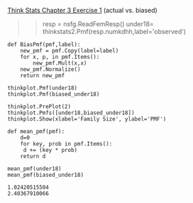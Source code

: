 [Think Stats Chapter 3 Exercise 1](http://greenteapress.com/thinkstats2/html/thinkstats2004.html#toc31) (actual vs. biased)

>> resp = nsfg.ReadFemResp()
    under18= thinkstats2.Pmf(resp.numkdhh,label='observed')

    def BiasPmf(pmf,label):
        new_pmf = pmf.Copy(label=label)  
        for x, p, in pmf.Items():  
            new_pmf.Mult(x,x)  
        new_pmf.Normalize()  
        return new_pmf  

    thinkplot.Pmf(under18)  
    thinkplot.Pmf(biased_under18)  

    thinkplot.PrePlot(2)  
    thinkplot.Pmfs([under18,biased_under18])  
    thinkplot.Show(xlabel='Family Size', ylabel='PMF')  

    def mean_pmf(pmf):  
        d=0  
        for key, prob in pmf.Items():  
         d += (key * prob)  
        return d

    mean_pmf(under18)  
    mean_pmf(biased_under18)

    1.02420515504  
    2.40367910066

